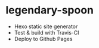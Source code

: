 # legendary-spoon
- Hexo static site generator
- Test & build with Travis-CI
- Deploy to Github Pages
